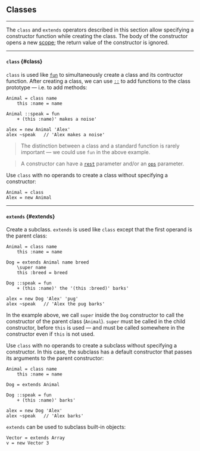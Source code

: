 ## Classes

---

The `class` and `extends` operators described in this section allow specifying a constructor function while creating the class. The body of the constructor opens a new [scope](?Scope); the return value of the constructor is ignored.

---

#### `class` {#class}

`class` is used like [`fun`](?Writing-Functions#fun) to simultaneously create a class and its contructor function. After creating a class, we can use [`::`](?Get-Property#colon-proto-getter) to add functions to the class prototype &mdash; i.e. to add methods:

```
Animal = class name
    this :name = name

Animal ::speak = fun
    + (this :name)' makes a noise'

alex = new Animal 'Alex'
alex ~speak   // 'Alex makes a noise'
```

> The distinction between a class and a standard function is rarely important &mdash; we could use `fun` in the above example.

> A constructor can have a [`rest`](?Writing-Functions#rest) parameter and/or an [`ops`](?Writing-Functions#ops) parameter.

Use `class` with no operands to create a class without specifying a constructor:

```
Animal = class
Alex = new Animal
```

---

#### `extends` {#extends}

Create a subclass. `extends` is used like `class` except that the first operand is the parent class:

```
Animal = class name
    this :name = name

Dog = extends Animal name breed
    \super name
    this :breed = breed

Dog ::speak = fun
    + (this :name)' the '(this :breed)' barks'

alex = new Dog 'Alex' 'pug'
alex ~speak   // 'Alex the pug barks'
```

In the example above, we call `super` inside the `Dog` constructor to call the constructor of the parent class (`Animal`). `super` must be called in the child constructor, before `this` is used &mdash; and must be called somewhere in the constructor even if `this` is not used.

Use `class` with no operands to create a subclass without specifying a constructor. In this case, the subclass has a default constructor that passes its arguments to the parent constructor:

```
Animal = class name
    this :name = name

Dog = extends Animal

Dog ::speak = fun
    + (this :name)' barks'

alex = new Dog 'Alex'
alex ~speak   // 'Alex barks'
```

`extends` can be used to subclass built-in objects:

```
Vector = extends Array
v = new Vector 3
```